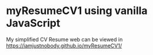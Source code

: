 # myResumeCV1 using vanilla JavaScript

My simplified CV Resume web can be viewed in https://iamjustnobody.github.io/myResumeCV1/ 

